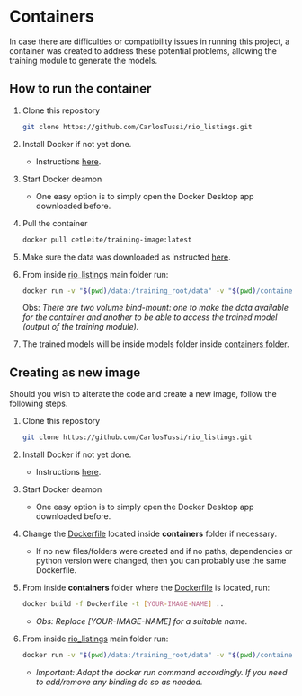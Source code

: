 # Containers

In case there are difficulties or compatibility issues in running this project, a container was created to address these potential problems, allowing the training module to generate the models.

## How to run the container
1. Clone this repository
    ```sh
    git clone https://github.com/CarlosTussi/rio_listings.git
    ```
2. Install Docker if not yet done.
    * Instructions [here](https://www.docker.com/get-started/).
3. Start Docker deamon
    * One easy option is to simply open the Docker Desktop app downloaded before.
4. Pull the container
    ```sh
    docker pull cetleite/training-image:latest
    ```
5. Make sure the data was downloaded as instructed [here](https://github.com/CarlosTussi/rio_listings/tree/main/data).
6. From inside [rio_listings](https://github.com/CarlosTussi/rio_listings/tree/main) main folder run:
    ```sh
    docker run -v "$(pwd)/data:/training_root/data" -v "$(pwd)/containers/models:/training_root/models" cetleite/training-image
    ```
    Obs: _There are two volume bind-mount: one to make the data available for the container and another to be able to access the trained model (output of the training module)._

7. The trained models will be inside models folder inside [containers folder](https://github.com/CarlosTussi/rio_listings/tree/main/containers).

## Creating as new image
Should you wish to alterate the code and create a new image, follow the following steps.

1. Clone this repository
    ```sh
    git clone https://github.com/CarlosTussi/rio_listings.git
    ```
2. Install Docker if not yet done.
    * Instructions [here](https://www.docker.com/get-started/).
3. Start Docker deamon
    * One easy option is to simply open the Docker Desktop app downloaded before.
4. Change the [Dockerfile](https://github.com/CarlosTussi/rio_listings/tree/main/containers/Dockerfile) located inside **containers** folder if necessary.
    * If no new files/folders were created and if no paths, dependencies or python version were changed, then you can probably use the same Dockerfile. 

5. From inside **containers** folder where the [Dockerfile](https://github.com/CarlosTussi/rio_listings/tree/main/containers/Dockerfile) is located, run:
    ```sh
    docker build -f Dockerfile -t [YOUR-IMAGE-NAME] ..
    ```

    * _Obs: Replace [YOUR-IMAGE-NAME] for a suitable name._

6. From inside [rio_listings](https://github.com/CarlosTussi/rio_listings/tree/main) main folder run:
    ```sh
    docker run -v "$(pwd)/data:/training_root/data" -v "$(pwd)/containers/models:/training_root/models" [YOUR-IMAGE-NAME]
    ```

    * _Important: Adapt the docker run command accordingly. If you need to add/remove any binding do so as needed._